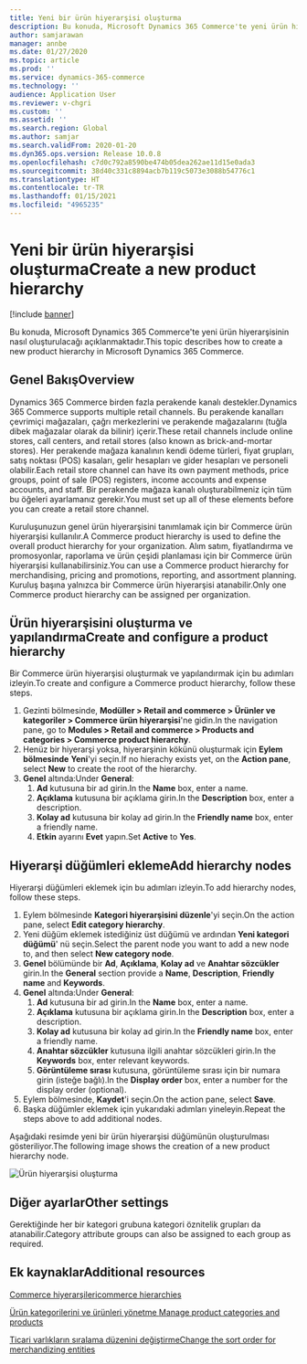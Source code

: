 ```yaml
---
title: Yeni bir ürün hiyerarşisi oluşturma
description: Bu konuda, Microsoft Dynamics 365 Commerce'te yeni ürün hiyerarşisinin nasıl oluşturulacağı açıklanmaktadır.
author: samjarawan
manager: annbe
ms.date: 01/27/2020
ms.topic: article
ms.prod: ''
ms.service: dynamics-365-commerce
ms.technology: ''
audience: Application User
ms.reviewer: v-chgri
ms.custom: ''
ms.assetid: ''
ms.search.region: Global
ms.author: samjar
ms.search.validFrom: 2020-01-20
ms.dyn365.ops.version: Release 10.0.8
ms.openlocfilehash: c7d0c792a8590be474b05dea262ae11d15e0ada3
ms.sourcegitcommit: 38d40c331c8894acb7b119c5073e3088b54776c1
ms.translationtype: HT
ms.contentlocale: tr-TR
ms.lasthandoff: 01/15/2021
ms.locfileid: "4965235"
---
```

# <a name="create-a-new-product-hierarchy"></a><span data-ttu-id="10435-103">Yeni bir ürün hiyerarşisi oluşturma</span><span class="sxs-lookup"><span data-stu-id="10435-103">Create a new product hierarchy</span></span>


[!include [banner](includes/banner.md)]

<span data-ttu-id="10435-104">Bu konuda, Microsoft Dynamics 365 Commerce'te yeni ürün hiyerarşisinin nasıl oluşturulacağı açıklanmaktadır.</span><span class="sxs-lookup"><span data-stu-id="10435-104">This topic describes how to create a new product hierarchy in Microsoft Dynamics 365 Commerce.</span></span>

## <a name="overview"></a><span data-ttu-id="10435-105">Genel Bakış</span><span class="sxs-lookup"><span data-stu-id="10435-105">Overview</span></span>

<span data-ttu-id="10435-106">Dynamics 365 Commerce birden fazla perakende kanalı destekler.</span><span class="sxs-lookup"><span data-stu-id="10435-106">Dynamics 365 Commerce supports multiple retail channels.</span></span> <span data-ttu-id="10435-107">Bu perakende kanalları çevrimiçi mağazaları, çağrı merkezlerini ve perakende mağazalarını (tuğla dibek mağazalar olarak da bilinir) içerir.</span><span class="sxs-lookup"><span data-stu-id="10435-107">These retail channels include online stores, call centers, and retail stores (also known as brick-and-mortar stores).</span></span> <span data-ttu-id="10435-108">Her perakende mağaza kanalının kendi ödeme türleri, fiyat grupları, satış noktası (POS) kasaları, gelir hesapları ve gider hesapları ve personeli olabilir.</span><span class="sxs-lookup"><span data-stu-id="10435-108">Each retail store channel can have its own payment methods, price groups, point of sale (POS) registers, income accounts and expense accounts, and staff.</span></span> <span data-ttu-id="10435-109">Bir perakende mağaza kanalı oluşturabilmeniz için tüm bu öğeleri ayarlamanız gerekir.</span><span class="sxs-lookup"><span data-stu-id="10435-109">You must set up all of these elements before you can create a retail store channel.</span></span> 

<span data-ttu-id="10435-110">Kuruluşunuzun genel ürün hiyerarşisini tanımlamak için bir Commerce ürün hiyerarşisi kullanılır.</span><span class="sxs-lookup"><span data-stu-id="10435-110">A Commerce product hierarchy is used to define the overall product hierarchy for your organization.</span></span> <span data-ttu-id="10435-111">Alım satım, fiyatlandırma ve promosyonlar, raporlama ve ürün çeşidi planlaması için bir Commerce ürün hiyerarşisi kullanabilirsiniz.</span><span class="sxs-lookup"><span data-stu-id="10435-111">You can use a Commerce product hierarchy for merchandising, pricing and promotions, reporting, and assortment planning.</span></span> <span data-ttu-id="10435-112">Kuruluş başına yalnızca bir Commerce ürün hiyerarşisi atanabilir.</span><span class="sxs-lookup"><span data-stu-id="10435-112">Only one Commerce product hierarchy can be assigned per organization.</span></span>

## <a name="create-and-configure-a-product-hierarchy"></a><span data-ttu-id="10435-113">Ürün hiyerarşisini oluşturma ve yapılandırma</span><span class="sxs-lookup"><span data-stu-id="10435-113">Create and configure a product hierarchy</span></span>

<span data-ttu-id="10435-114">Bir Commerce ürün hiyerarşisi oluşturmak ve yapılandırmak için bu adımları izleyin.</span><span class="sxs-lookup"><span data-stu-id="10435-114">To create and configure a Commerce product hierarchy, follow these steps.</span></span>

1. <span data-ttu-id="10435-115">Gezinti bölmesinde, **Modüller \> Retail and commerce \> Ürünler ve kategoriler \> Commerce ürün hiyerarşisi**'ne gidin.</span><span class="sxs-lookup"><span data-stu-id="10435-115">In the navigation pane, go to **Modules \> Retail and commerce \> Products and categories \> Commerce product hierarchy**.</span></span>
1. <span data-ttu-id="10435-116">Henüz bir hiyerarşi yoksa, hiyerarşinin kökünü oluşturmak için **Eylem bölmesinde** **Yeni**'yi seçin.</span><span class="sxs-lookup"><span data-stu-id="10435-116">If no hierachy exists yet, on the **Action pane**, select **New** to create the root of the hierarchy.</span></span>
1. <span data-ttu-id="10435-117">**Genel** altında:</span><span class="sxs-lookup"><span data-stu-id="10435-117">Under **General**:</span></span>
    1. <span data-ttu-id="10435-118">**Ad** kutusuna bir ad girin.</span><span class="sxs-lookup"><span data-stu-id="10435-118">In the **Name** box, enter a name.</span></span>
    1. <span data-ttu-id="10435-119">**Açıklama** kutusuna bir açıklama girin.</span><span class="sxs-lookup"><span data-stu-id="10435-119">In the **Description** box, enter a description.</span></span>
    1. <span data-ttu-id="10435-120">**Kolay ad** kutusuna bir kolay ad girin.</span><span class="sxs-lookup"><span data-stu-id="10435-120">In the **Friendly name** box, enter a friendly name.</span></span>
    1. <span data-ttu-id="10435-121">**Etkin** ayarını **Evet** yapın.</span><span class="sxs-lookup"><span data-stu-id="10435-121">Set **Active** to **Yes**.</span></span>

## <a name="add-hierarchy-nodes"></a><span data-ttu-id="10435-122">Hiyerarşi düğümleri ekleme</span><span class="sxs-lookup"><span data-stu-id="10435-122">Add hierarchy nodes</span></span>

<span data-ttu-id="10435-123">Hiyerarşi düğümleri eklemek için bu adımları izleyin.</span><span class="sxs-lookup"><span data-stu-id="10435-123">To add hierarchy nodes, follow these steps.</span></span>

1. <span data-ttu-id="10435-124">Eylem bölmesinde **Kategori hiyerarşisini düzenle**'yi seçin.</span><span class="sxs-lookup"><span data-stu-id="10435-124">On the action pane, select **Edit category hierarchy**.</span></span>
1. <span data-ttu-id="10435-125">Yeni düğüm eklemek istediğiniz üst düğümü ve ardından **Yeni kategori düğümü**' nü seçin.</span><span class="sxs-lookup"><span data-stu-id="10435-125">Select the parent node you want to add a new node to, and then select **New category node**.</span></span>
1. <span data-ttu-id="10435-126">**Genel** bölümünde bir **Ad**, **Açıklama**, **Kolay ad** ve **Anahtar sözcükler** girin.</span><span class="sxs-lookup"><span data-stu-id="10435-126">In the **General** section provide a **Name**, **Description**, **Friendly name** and **Keywords**.</span></span>
1. <span data-ttu-id="10435-127">**Genel** altında:</span><span class="sxs-lookup"><span data-stu-id="10435-127">Under **General**:</span></span>
    1. <span data-ttu-id="10435-128">**Ad** kutusuna bir ad girin.</span><span class="sxs-lookup"><span data-stu-id="10435-128">In the **Name** box, enter a name.</span></span>
    1. <span data-ttu-id="10435-129">**Açıklama** kutusuna bir açıklama girin.</span><span class="sxs-lookup"><span data-stu-id="10435-129">In the **Description** box, enter a description.</span></span>
    1. <span data-ttu-id="10435-130">**Kolay ad** kutusuna bir kolay ad girin.</span><span class="sxs-lookup"><span data-stu-id="10435-130">In the **Friendly name** box, enter a friendly name.</span></span>
    1. <span data-ttu-id="10435-131">**Anahtar sözcükler** kutusuna ilgili anahtar sözcükleri girin.</span><span class="sxs-lookup"><span data-stu-id="10435-131">In the **Keywords** box, enter relevant keywords.</span></span>
    1. <span data-ttu-id="10435-132">**Görüntüleme sırası** kutusuna, görüntüleme sırası için bir numara girin (isteğe bağlı).</span><span class="sxs-lookup"><span data-stu-id="10435-132">In the **Display order** box, enter a number for the display order (optional).</span></span>
1. <span data-ttu-id="10435-133">Eylem bölmesinde, **Kaydet**'i seçin.</span><span class="sxs-lookup"><span data-stu-id="10435-133">On the action pane, select **Save**.</span></span>
1. <span data-ttu-id="10435-134">Başka düğümler eklemek için yukarıdaki adımları yineleyin.</span><span class="sxs-lookup"><span data-stu-id="10435-134">Repeat the steps above to add additional nodes.</span></span>

<span data-ttu-id="10435-135">Aşağıdaki resimde yeni bir ürün hiyerarşisi düğümünün oluşturulması gösteriliyor.</span><span class="sxs-lookup"><span data-stu-id="10435-135">The following image shows the creation of a new product hierarchy node.</span></span>

![Ürün hiyerarşisi oluşturma](media/create-product-hierarchy.png)

## <a name="other-settings"></a><span data-ttu-id="10435-137">Diğer ayarlar</span><span class="sxs-lookup"><span data-stu-id="10435-137">Other settings</span></span>

<span data-ttu-id="10435-138">Gerektiğinde her bir kategori grubuna kategori öznitelik grupları da atanabilir.</span><span class="sxs-lookup"><span data-stu-id="10435-138">Category attribute groups can also be assigned to each group as required.</span></span>  

## <a name="additional-resources"></a><span data-ttu-id="10435-139">Ek kaynaklar</span><span class="sxs-lookup"><span data-stu-id="10435-139">Additional resources</span></span>

[<span data-ttu-id="10435-140">Commerce hiyerarşileri</span><span class="sxs-lookup"><span data-stu-id="10435-140">commerce hierarchies</span></span>](retail-hierarchies.md)

[<span data-ttu-id="10435-141">Ürün kategorilerini ve ürünleri yönetme </span><span class="sxs-lookup"><span data-stu-id="10435-141">Manage product categories and products </span></span>](category-management-product-creation.md)

[<span data-ttu-id="10435-142">Ticari varlıkların sıralama düzenini değiştirme</span><span class="sxs-lookup"><span data-stu-id="10435-142">Change the sort order for merchandizing entities</span></span>](custom-order-categories-nav-retail-prod-hierarchy.md)
